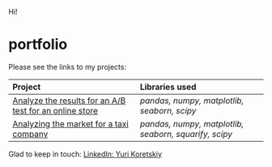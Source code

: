 Hi!
# portfolio
Please see the links to my projects:

| Project | Libraries used | 
| :---------------------- | :---------------------- |
| [Analyze the results for an A/B test for an online store](https://github.com/yurikoretskiy/ab_test_online_shop)| *pandas, numpy, matplotlib, seaborn, scipy* |
| [Analyzing the market for a taxi company](https://github.com/yurikoretskiy/taxi_market_research/blob/main/taxi_market_research.ipynb) | *pandas, numpy, matplotlib, seaborn, squarify, scipy* |

Glad to keep in touch:
[LinkedIn: Yuri Koretskiy](https://www.linkedin.com/in/yurikoretskiy/)

